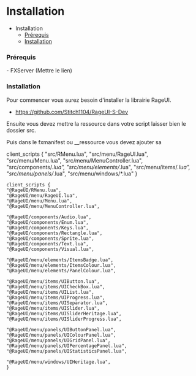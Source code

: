 # Installation

- Installation
    - [Prérequis](#requirements)
    - [Installation](#installrageui)
    
<a name="requirements"></a>
### Prérequis

<div class="content-list" markdown="1">
 - FXServer (Mettre le lien)
</div>

<a name="installrageui"></a>
### Installation

Pour commencer vous aurez besoin d'installer la librairie RageUI.

  - https://github.com/Stitch1104/RageUI-S-Dev
  
Ensuite vous devez mettre la ressource dans votre script laisser bien le dossier src.

Puis dans le fxmanifest ou __ressource vous devez ajouter sa
  
  client_scripts {
  "src/RMenu.lua",
  "src/menu/RageUI.lua",
  "src/menu/Menu.lua",
  "src/menu/MenuController.lua",
  "src/components/*.lua",
  "src/menu/elements/*.lua",
  "src/menu/items/*.lua",
  "src/menu/panels/*.lua",
  "src/menu/windows/*.lua"
}

    client_scripts {
    "@RageUI/RMenu.lua",
    "@RageUI/menu/RageUI.lua",
    "@RageUI/menu/Menu.lua",
    "@RageUI/menu/MenuController.lua",

    "@RageUI/components/Audio.lua",
    "@RageUI/components/Enum.lua",
    "@RageUI/components/Keys.lua",
    "@RageUI/components/Rectangle.lua",
    "@RageUI/components/Sprite.lua",
    "@RageUI/components/Text.lua",
    "@RageUI/components/Visual.lua",

    "@RageUI/menu/elements/ItemsBadge.lua",
    "@RageUI/menu/elements/ItemsColour.lua",
    "@RageUI/menu/elements/PanelColour.lua",

    "@RageUI/menu/items/UIButton.lua",
    "@RageUI/menu/items/UICheckBox.lua",
    "@RageUI/menu/items/UIList.lua",
    "@RageUI/menu/items/UIProgress.lua",
    "@RageUI/menu/items/UISeparator.lua",
    "@RageUI/menu/items/UISlider.lua",
    "@RageUI/menu/items/UISliderHeritage.lua",
    "@RageUI/menu/items/UISliderProgress.lua",

    "@RageUI/menu/panels/UIButtonPanel.lua",
    "@RageUI/menu/panels/UIColourPanel.lua",
    "@RageUI/menu/panels/UIGridPanel.lua",
    "@RageUI/menu/panels/UIPercentagePanel.lua",
    "@RageUI/menu/panels/UIStatisticsPanel.lua",

    "@RageUI/menu/windows/UIHeritage.lua",
    }

